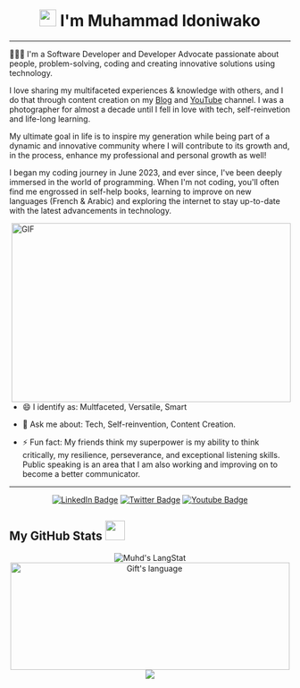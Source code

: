 <!-- Heading -->
<h1 align="center"><img src = "https://raw.githubusercontent.com/MartinHeinz/MartinHeinz/master/wave.gif" width = 30px> I'm Muhammad Idoniwako</h1>
 
 <!-- About section -->
 ---
👨🏽‍💻 I'm a Software Developer and Developer Advocate passionate about people, problem-solving, coding and creating innovative solutions using technology.

I love sharing my multifaceted experiences & knowledge with others, and I do that through content creation on my <a href="https://medium.com/@muhammadidoniwako">Blog</a> and <a href="https://www.youtube.com/@muhd-dev">YouTube</a> channel. I was a photographer for almost a decade until I fell in love with tech, self-reinvetion and life-long learning.

My ultimate goal in life is to inspire my generation while being part of a dynamic and innovative community where I will contribute to its growth and, in the process, enhance my professional and personal growth as well!

I began my coding journey in June 2023, and ever since, I've been deeply immersed in the world of programming. When I'm not coding, you'll often find me engrossed in self-help books, learning to improve on new languages (French & Arabic) and exploring the internet to stay up-to-date with the latest advancements in technology.

<!-- code gif-->
<img align="right" alt="GIF" src="./code.gif" width="500" height="320" />

- 😄 I identify as: Multfaceted, Versatile, Smart   

- 💬 Ask me about: Tech, Self-reinvention, Content Creation.

- ⚡ Fun fact: My friends think my superpower is my ability to think critically, my resilience, perseverance, and exceptional listening skills. Public speaking is an area that I am also working and improving on to become a better communicator.
<!-- About section: END -->

<!-- Conect section -->
<hr />
    <p align="center">
        <a href="https://linkedin.com/in/muhd-dev"><img src="https://img.shields.io/badge/-Muhammad%20Idoniwako%20-informational?style=plastic&amp;labelColor=informational&amp;logo=LinkedIn&amp;link=https://linkedin.com/in/muhd-dev" alt="LinkedIn Badge"></a> 
       <a href="https://twitter.com/MuhdDev
/"><img src="https://img.shields.io/badge/-Muhd Dev-informational?style=plastic&amp;labelColor=informational&amp;logo=Twitter&amp;link=https://twitter.com/MuhdDev" alt="Twitter Badge"></a>
<a href="https://www.youtube.com/@muhd-dev"><img src="https://img.shields.io/badge/-Muhammad Idoniwako-informational?style=plastic&amp;labelColor=informational&amp;logo=YouTube&amp;link=https://twitter.com/Dev_180Memes" alt="Youtube Badge"></a>
   </p>

 <!-- Conect section: END -->

  <!-- GitHub section -->

 ##  My GitHub Stats <img src = "https://i.pinimg.com/originals/65/c4/f4/65c4f452571be1261e9c623f7da488ac.gif" width = 35px> 
 
 <div align="center">
   <img align="center" src="https://github-readme-streak-stats.herokuapp.com/?user=muhd-dev&theme=dark" alt="Muhd's LangStat" />
  <img align="center" src="https://github-readme-stats.vercel.app/api/top-langs?username=muhd-dev&langs_count=10&show_icons=true&locale=en&layout=compact&theme=dark" alt="Gift's language" height="192px"  width="500px"/>
<img src="https://github-readme-stats.anuraghazra1.vercel.app/api?username=muhd-dev&show_icons=true&theme=dark" />
 </div>

<!-- GitHub section: END -->


<!-- THE END -->



<!--
- 👋 Hi, I’m @muhd-dev
- 👀 I’m interested in ...
- 🌱 I’m currently learning ...
- 💞️ I’m looking to collaborate on ...
- 📫 How to reach me ...

<!---
muhd-dev/muhd-dev is a ✨ special ✨ repository because its `README.md` (this file) appears on your GitHub profile.
You can click the Preview link to take a look at your changes.
--->
